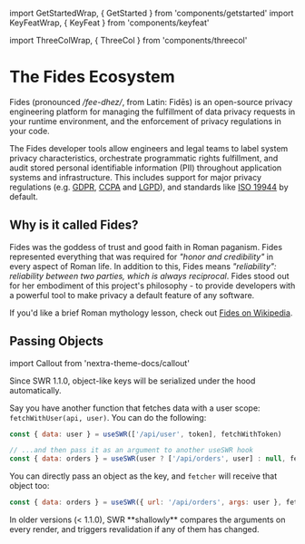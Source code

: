 import GetStartedWrap, { GetStarted } from 'components/getstarted'
import KeyFeatWrap, { KeyFeat } from 'components/keyfeat'

import ThreeColWrap, { ThreeCol } from 'components/threecol'

# The Fides Ecosystem

Fides (pronounced */fee-dhez/*, from Latin: Fidēs) is an open-source privacy engineering platform for managing the fulfillment of data privacy requests in your runtime environment, and the enforcement of privacy regulations in your code.

The Fides developer tools allow engineers and legal teams to label system privacy characteristics, orchestrate programmatic rights fulfillment, and audit stored personal identifiable information (PII) throughout application systems and infrastructure. This includes support for major privacy regulations (e.g. [GDPR](https://ico.org.uk/for-organisations/guide-to-data-protection/guide-to-the-general-data-protection-regulation-gdpr/), [CCPA](https://ethyca.com/cpra-hub/) and [LGPD](https://iapp.org/news/a/the-new-brazilian-general-data-protection-law-a-detailed-analysis/)), and standards like [ISO 19944](https://www.iso.org/standard/79573.html) by default.


<GetStartedWrap>
  <GetStarted title="Title" link="https://twitter.com/ethyca"  description="According to all known laws of aviation"/>
  <GetStarted title="Title" link="https://twitter.com/cillian"  description="According to all known laws of aviation" />
  <GetStarted title="Title" link="https://twitter.com/cillian"   description="According to all known laws of aviation"/>
  <GetStarted title="Title" link="https://twitter.com/ethyca"   description="According to all known laws of aviation"/>
</GetStartedWrap>


<KeyFeatWrap>
  <KeyFeat title="End-to-End Data Subject Request Automation" link="https://twitter.com/ethyca"  description="When your organization receives a privacy request, Fides will automatically fulfill it according to the execution policies your legal and business owners have created. Fides orchestrates connections to both your owned databases and third-party systems to access, update, and delete sensitive data."/>
  <KeyFeat title="Privacy-as-Code" link="https://twitter.com/cillian"  description="Fides' extensible description language allows you to describe your datasets and code in human-readable manifest files. Create a consistent, versioned definition of your system's privacy characteristics and resources for use in your CI/CD pipeline, when processing privacy requests, or in the Fides UI."/>
  <KeyFeat title="Compliance-minded Data Mapping" link="https://twitter.com/cillian"   description="Export a data map of your connected databases and services, or run an audit of your resources to generate an Article 30-compliant Record of Processing Activities (RoPA)."/>
  <KeyFeat title="Comprehensive Privacy Standard Support" link="https://twitter.com/ethyca"   description="Fides' policy declarations efficiently describe the privacy behaviors of your system for major regulations, including GDPR, CCPA, and LGPD, as well as major standards like ISO 19944."/>
</KeyFeatWrap>


<ThreeColWrap>
  <ThreeCol title="Title" link="https://twitter.com/ethyca"  description="According to all known laws of aviation"/>
  <ThreeCol title="Title" link="https://twitter.com/cillian"  description="According to all known laws of aviation" />
  <ThreeCol title="Title" link="https://twitter.com/cillian"   description="According to all known laws of aviation"/>
  <ThreeCol title="Title" link="https://twitter.com/ethyca"   description="According to all known laws of aviation"/>
  
  <ThreeCol title="Title" link="https://twitter.com/cillian"  description="According to all known laws of aviation" />
  <ThreeCol title="Title" link="https://twitter.com/cillian"   description="According to all known laws of aviation"/>
</ThreeColWrap>

## Why is it called Fides?

Fides was the goddess of trust and good faith in Roman paganism. Fides represented everything that was required for *"honor and credibility"* in every aspect of Roman life. In addition to this, Fides means *"reliability": reliability between two parties, which is always reciprocal*. Fides stood out for her embodiment of this project's philosophy - to provide developers with a powerful tool to make privacy a default feature of any software.

If you'd like a brief Roman mythology lesson, check out [Fides on Wikipedia](https://en.wikipedia.org/wiki/Fides_(deity)).


## Passing Objects

import Callout from 'nextra-theme-docs/callout'

<Callout>
  Since SWR 1.1.0, object-like keys will be serialized under the hood automatically. 
</Callout>
  
Say you have another function that fetches data with a user scope: `fetchWithUser(api, user)`. You can do the following:

```js
const { data: user } = useSWR(['/api/user', token], fetchWithToken)

// ...and then pass it as an argument to another useSWR hook
const { data: orders } = useSWR(user ? ['/api/orders', user] : null, fetchWithUser)
```

You can directly pass an object as the key, and `fetcher` will receive that object too:

```js
const { data: orders } = useSWR({ url: '/api/orders', args: user }, fetcher)
```

<Callout emoji="⚠️">
  In older versions (< 1.1.0), SWR **shallowly** compares the arguments on every render, and triggers revalidation if any of them has changed. 
</Callout>
